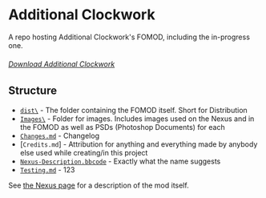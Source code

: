 # Additional Clockwork

A repo hosting Additional Clockwork's FOMOD, including the in-progress one.
###### [Download Additional Clockwork](https://www.nexusmods.com/skyrimspecialedition/mods/47087)

## Structure

- [`dist\`](dist/) - The folder containing the FOMOD itself. Short for Distribution
- [`Images\`](Images/) - Folder for images. Includes images used on the Nexus and in the FOMOD as well as PSDs (Photoshop Documents) for each
- [`Changes.md`](Changes.md) - Changelog
- [`Credits.md`] - Attribution for anything and everything made by anybody else used while creating/in this project
- [`Nexus-Description.bbcode`](Nexus-Description.bbcode) - Exactly what the name suggests
- [`Testing.md`](Testing.md) - 123

See [the Nexus page](https://www.nexusmods.com/skyrimspecialedition/mods/47087) for a description of the mod itself.
